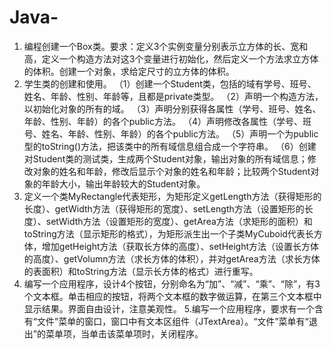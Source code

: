 # Java-
1. 编程创建一个Box类。要求：定义3个实例变量分别表示立方体的长、宽和高，定义一个构造方法对这3个变量进行初始化，然后定义一个方法求立方体的体积。创建一个对象，求给定尺寸的立方体的体积。
2. 学生类的创建和使用。
（1）创建一个Student类，包括的域有学号、班号、姓名、年龄、性别、年龄等，且都是private类型。
（2）声明一个构造方法，以初始化对象的所有的域。
（3）声明分别获得各属性（学号、班号、姓名、年龄、性别、年龄）的各个public方法。
（4）声明修改各属性（学号、班号、姓名、年龄、性别、年龄）的各个public方法。
（5）声明一个为public型的toString()方法，把该类中的所有域信息组合成一个字符串。
（6）创建对Student类的测试类，生成两个Student对象，输出对象的所有域信息；修改对象的姓名和年龄，修改后显示个对象的姓名和年龄；比较两个Student对象的年龄大小，输出年龄较大的Student对象。
3. 定义一个类MyRectangle代表矩形，为矩形定义getLength方法（获得矩形的长度）、getWidth方法（获得矩形的宽度）、setLength方法（设置矩形的长度）、setWidth方法（设置矩形的宽度）、getArea方法（求矩形的面积）和toString方法（显示矩形的格式），为矩形派生出一个子类MyCuboid代表长方体，增加getHeight方法（获取长方体的高度）、setHeight方法（设置长方体的高度）、getVolumn方法（求长方体的体积），并对getArea方法（求长方体的表面积）和toString方法（显示长方体的格式）进行重写。
4. 编写一个应用程序，设计4个按钮，分别命名为“加”、“减”、“乘”、“除”，有3个文本框。单击相应的按钮，将两个文本框的数字做运算，在第三个文本框中显示结果。界面自由设计，注意美观性。
5.编写一个应用程序，要求有一个含有“文件”菜单的窗口，窗口中有文本区组件（JTextArea）。“文件”菜单有“退出”的菜单项，当单击该菜单项时，关闭程序。
